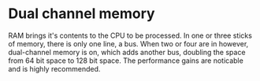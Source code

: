 # Dual channel memory

RAM brings it's contents to the CPU to be processed. In one or three sticks of memory, there is only one line, a bus.
When two or four are in however, dual-channel memory is on, which adds another bus, doubling the space from 64 bit space to 128 bit space.
The performance gains are noticable and is highly recommended.

